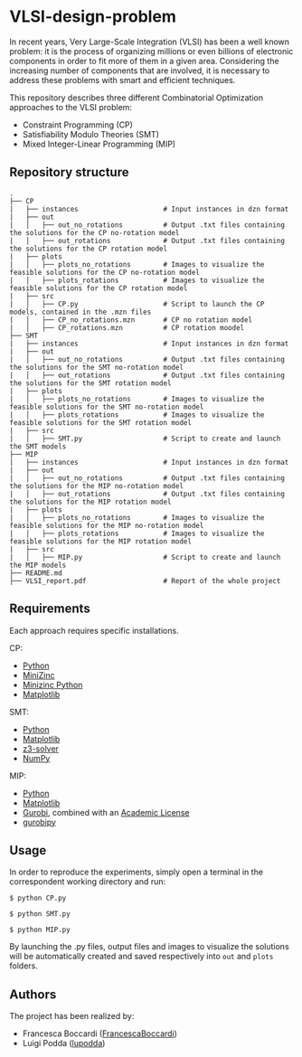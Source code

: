 # VLSI-design-problem

In recent years, Very Large-Scale Integration (VLSI) has been a well known problem: it is the process of organizing millions or even billions of electronic components in order to fit more of them in a given area.
Considering the increasing number of components that are involved, it is necessary to address these problems with smart and efficient techniques.

This repository describes three different Combinatorial Optimization approaches to the VLSI problem:

* Constraint Programming (CP)
* Satisfiability Modulo Theories (SMT)
* Mixed Integer-Linear Programming (MIP)

## Repository structure

````
.
├── CP                      
|   ├── instances                     # Input instances in dzn format 
|   ├── out                             
|   │   ├── out_no_rotations          # Output .txt files containing the solutions for the CP no-rotation model
|   │   ├── out_rotations             # Output .txt files containing the solutions for the CP rotation model
|   ├── plots                             
|   │   ├── plots_no_rotations        # Images to visualize the feasible solutions for the CP no-rotation model 
|   │   ├── plots_rotations           # Images to visualize the feasible solutions for the CP rotation model
|   ├── src                             
|   │   ├── CP.py                     # Script to launch the CP models, contained in the .mzn files 
|   │   ├── CP_no_rotations.mzn       # CP no rotation model
|   │   ├── CP_rotations.mzn          # CP rotation moodel
├── SMT                      
|   ├── instances                     # Input instances in dzn format 
|   ├── out                             
|   │   ├── out_no_rotations          # Output .txt files containing the solutions for the SMT no-rotation model
|   │   ├── out_rotations             # Output .txt files containing the solutions for the SMT rotation model
|   ├── plots                             
|   │   ├── plots_no_rotations        # Images to visualize the feasible solutions for the SMT no-rotation model 
|   │   ├── plots_rotations           # Images to visualize the feasible solutions for the SMT rotation model
|   ├── src                             
|   │   ├── SMT.py                    # Script to create and launch the SMT models
├── MIP                      
|   ├── instances                     # Input instances in dzn format 
|   ├── out                             
|   │   ├── out_no_rotations          # Output .txt files containing the solutions for the MIP no-rotation model
|   │   ├── out_rotations             # Output .txt files containing the solutions for the MIP rotation model
|   ├── plots                             
|   │   ├── plots_no_rotations        # Images to visualize the feasible solutions for the MIP no-rotation model 
|   │   ├── plots_rotations           # Images to visualize the feasible solutions for the MIP rotation model
|   ├── src                             
|   │   ├── MIP.py                    # Script to create and launch the MIP models
├── README.md
├── VLSI_report.pdf                   # Report of the whole project  
````

## Requirements

Each approach requires specific installations.

CP:
* [Python](https://www.python.org/)
* [MiniZinc](https://www.minizinc.org/)
* [Minizinc Python](https://minizinc-python.readthedocs.io/en/latest/getting_started.html)
* [Matplotlib](https://matplotlib.org/)

SMT:
* [Python](https://www.python.org/)
* [Matplotlib](https://matplotlib.org/)
* [z3-solver](https://pypi.org/project/z3-solver/)
* [NumPy](https://numpy.org/)

MIP:
* [Python](https://www.python.org/)
* [Matplotlib](https://matplotlib.org/)
* [Gurobi](https://www.gurobi.com/), combined with an [Academic License](https://www.gurobi.com/academia/academic-program-and-licenses/)
* [gurobipy](https://pypi.org/project/gurobipy/)

## Usage

In order to reproduce the experiments, simply open a terminal in the correspondent working directory and run:
````
$ python CP.py
````
````
$ python SMT.py
````
````
$ python MIP.py
````
By launching the .py files, output files and images to visualize the solutions will be automatically created and saved respectively into ````out```` and  ````plots```` folders.

## Authors

The project has been realized by:

* Francesca Boccardi ([FrancescaBoccardi](https://github.com/FrancescaBoccardi))
* Luigi Podda ([lupodda](https://github.com/lupodda))

